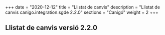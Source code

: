 +++
date        = "2020-12-12"
title       = "Llistat de canvis"
description = "Llistat de canvis canigo.integration.sgde 2.2.0"
sections    = "Canigó"
weight		= 2
+++

## Llistat de canvis versió 2.2.0

